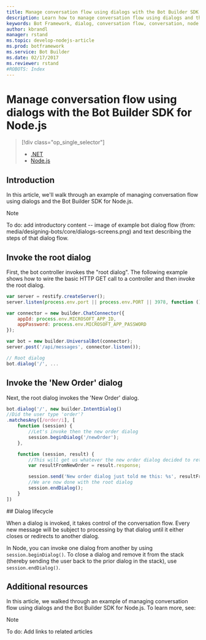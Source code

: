 ```yaml
---
title: Manage conversation flow using dialogs with the Bot Builder SDK for Node.js | Microsoft Docs
description: Learn how to manage conversation flow using dialogs and the Bot Builder SDK for Node.js.
keywords: Bot Framework, dialog, conversation flow, conversation, node.js, node, Bot Builder, SDK
author: kbrandl
manager: rstand
ms.topic: develop-nodejs-article
ms.prod: botframework
ms.service: Bot Builder
ms.date: 02/17/2017
ms.reviewer: rstand
#ROBOTS: Index
---
```

# Manage conversation flow using dialogs with the Bot Builder SDK for Node.js
> [!div class="op_single_selector"]
> * [.NET](bot-framework-dotnet-howto-manage-conversation-flow.md)
> * [Node.js](bot-framework-nodejs-howto-manage-conversation-flow.md)
>

## Introduction

In this article, we'll walk through an example of managing conversation flow using dialogs and the Bot Builder SDK for Node.js. 

> [!NOTE]
> To do: add introductory content -- image of example bot dialog flow (from: media/designing-bots/core/dialogs-screens.png) 
> and text describing the steps of that dialog flow.

## Invoke the root dialog

First, the bot controller invokes the "root dialog". 
The following example shows how to wire the basic HTTP GET call to a controller and then invoke the root dialog. 

```javascript
var server = restify.createServer();
server.listen(process.env.port || process.env.PORT || 3978, function () { });

var connector = new builder.ChatConnector({
    appId: process.env.MICROSOFT_APP_ID,
    appPassword: process.env.MICROSOFT_APP_PASSWORD
});

var bot = new builder.UniversalBot(connector);
server.post('/api/messages', connector.listen());

// Root dialog
bot.dialog('/', ...
```

## Invoke the 'New Order' dialog

Next, the root dialog invokes the 'New Order' dialog. 

```javascript
bot.dialog('/', new builder.IntentDialog()
//Did the user type 'order'?
.matchesAny([/order/i], [ 
    function (session) {
        //Let's invoke then the new order dialog
        session.beginDialog('/newOrder');
    },

    function (session, result) {
        //This will get us whatever the new order dialog decided to return to us
        var resultFromNewOrder = result.response;

        session.send('New order dialog just told me this: %s', resultFromNewOrder');
        //We are now done with the root dialog
        session.endDialog(); 
    }
])
```
##<a id="dialog-lifecycle"></a> Dialog lifecycle

When a dialog is invoked, it takes control of the conversation flow. 
Every new message will be subject to processing by that dialog until it either closes or redirects to another dialog. 

In Node, you can invoke one dialog from another by using `session.beginDialog()`. 
To close a dialog and remove it from the stack (thereby sending the user back to the prior dialog in the stack), use `session.endDialog()`. 

## Additional resources

In this article, we walked through an example of managing conversation flow using dialogs and the Bot Builder SDK for Node.js. 
To learn more, see:

> [!NOTE]
> To do: Add links to related articles
